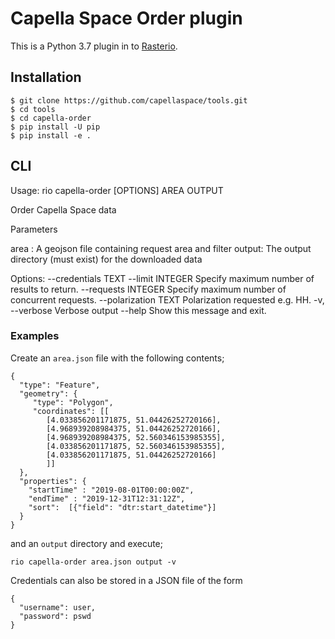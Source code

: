 # Capella Space Order plugin

This is a Python 3.7 plugin in to [Rasterio](https://github.com/mapbox/rasterio).

## Installation

```
$ git clone https://github.com/capellaspace/tools.git
$ cd tools
$ cd capella-order
$ pip install -U pip
$ pip install -e .
```

## CLI

Usage: rio capella-order [OPTIONS] AREA OUTPUT

  Order Capella Space data

  Parameters

  area : A geojson file containing request area and filter output: The
  output directory (must exist) for the downloaded data

Options:
  --credentials TEXT
  --limit INTEGER      Specify maximum number of results to return.
  --requests INTEGER   Specify maximum number of concurrent requests.
  --polarization TEXT  Polarization requested e.g. HH.
  -v, --verbose        Verbose output
  --help               Show this message and exit.

### Examples

Create an `area.json` file with the following contents;

```
{
  "type": "Feature",
  "geometry": {
     "type": "Polygon",
     "coordinates": [[
        [4.033856201171875, 51.04426252720166],
        [4.968939208984375, 51.04426252720166],
        [4.968939208984375, 52.560346153985355],
        [4.033856201171875, 52.560346153985355],
        [4.033856201171875, 51.04426252720166]
        ]]
  },
  "properties": {
    "startTime" : "2019-08-01T00:00:00Z",
    "endTime" : "2019-12-31T12:31:12Z",
    "sort":  [{"field": "dtr:start_datetime"}]
  }
}
```

and an `output` directory and execute;

`rio capella-order area.json output -v`

Credentials can also be stored in a JSON file of the form

```
{
  "username": user,
  "password": pswd
}
```
